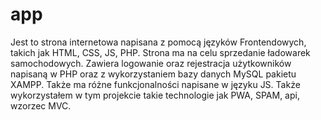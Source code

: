 # app

Jest to strona internetowa napisana z pomocą języków Frontendowych, takich jak HTML, CSS, JS, PHP. Strona ma na celu sprzedanie ładowarek samochodowych. Zawiera logowanie oraz rejestracja użytkowników napisaną w PHP oraz z wykorzystaniem bazy danych MySQL pakietu XAMPP. Także ma różne funkcjonalności napisane w języku JS. Także wykorzystałem w tym projekcie takie technologie jak PWA, SPAM, api, wzorzec MVC.
